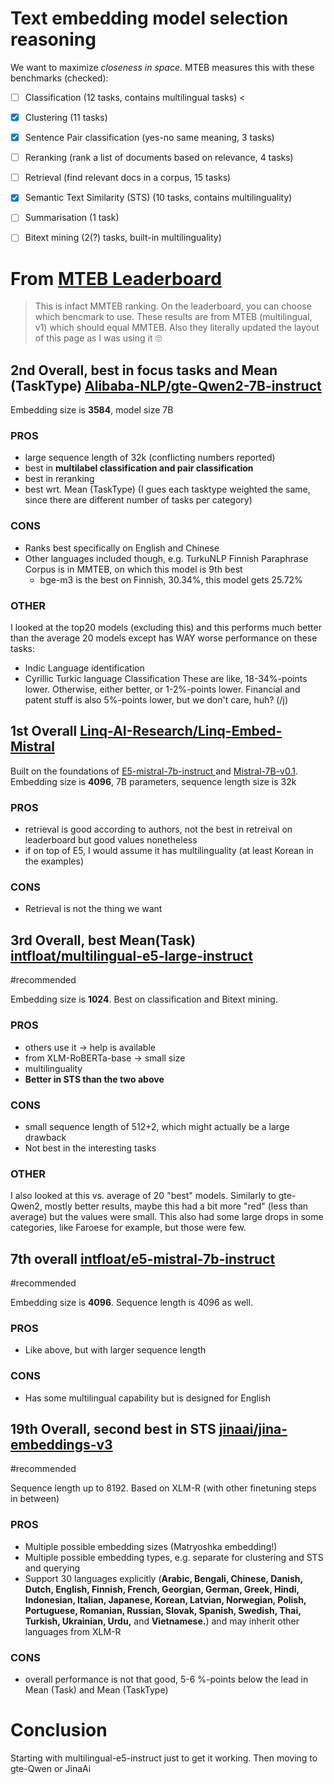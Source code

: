 # Text embedding model selection reasoning 


We want to maximize *closeness in space*. MTEB measures this with these benchmarks (checked):
- [ ] Classification (12 tasks, contains multilingual tasks) <
- [x] Clustering (11 tasks)
- [x] Sentence Pair classification (yes-no same meaning, 3 tasks)
- [ ] Reranking (rank a list of documents based on relevance, 4 tasks)
- [ ] Retrieval (find relevant docs in a corpus, 15 tasks)
- [x] Semantic Text Similarity (STS) (10 tasks, contains multilinguality)
- [ ] Summarisation (1 task)
- [ ] Bitext mining (2(?) tasks, built-in multilinguality)


 
# From [MTEB Leaderboard](https://huggingface.co/spaces/mteb/leaderboard)


> This is infact MMTEB ranking. On the leaderboard, you can choose which bencmark to use. These results are from MTEB (multilingual, v1) which should equal MMTEB.
> Also they literally updated the layout of this page as I was using it 🙄

## 2nd Overall, best in focus tasks and Mean (TaskType) [Alibaba-NLP/gte-Qwen2-7B-instruct](https://huggingface.co/Alibaba-NLP/gte-Qwen2-7B-instruct)

Embedding size is **3584**, model size 7B
### PROS
- large sequence length of 32k (conflicting numbers reported)
- best in **multilabel classification and pair classification**
- best in reranking
- best wrt. Mean (TaskType) (I gues each tasktype weighted the same, since there are different number of tasks per category)
### CONS
- Ranks best specifically on English and Chinese
- Other languages included though, e.g. TurkuNLP Finnish Paraphrase Corpus is in MMTEB, on which this model is 9th best
	- bge-m3 is the best on Finnish, 30.34%, this model gets 25.72%

### OTHER
I looked at the top20 models (excluding this) and this performs much better than the average 20 models except has WAY worse performance on these tasks:
- Indic Language identification
- Cyrillic Turkic language Classification
These are like, 18-34%-points lower. Otherwise, either better, or 1-2%-points lower. Financial and patent stuff is also 5%-points lower, but we don't care, huh? (/j)

 

## 1st Overall [Linq-AI-Research/Linq-Embed-Mistral](https://huggingface.co/Linq-AI-Research/Linq-Embed-Mistral)

Built on the foundations of [E5-mistral-7b-instruct ](https://huggingface.co/intfloat/e5-mistral-7b-instruct) and [Mistral-7B-v0.1](https://huggingface.co/mistralai/Mistral-7B-v0.1).
Embedding size is **4096**, 7B parameters, sequence length size is 32k
### PROS
- retrieval is good according to authors, not the best in retreival on leaderboard but good values nonetheless
- if on top of E5, I would assume it has multilinguality (at least Korean in the examples)
### CONS
- Retrieval is not the thing we want

 
## 3rd Overall, best Mean(Task) [intfloat/multilingual-e5-large-instruct](https://huggingface.co/intfloat/multilingual-e5-large-instruct) 
#recommended
 
Embedding size is **1024**. Best on classification and Bitext mining.
### PROS
- others use it $\rightarrow$ help is available
- from XLM-RoBERTa-base $\rightarrow$ small size
- multilinguality
- **Better in STS than the two above** 
### CONS
- small sequence length of 512+2, which might actually be a large drawback
- Not best in the interesting tasks

### OTHER
I also looked at this vs. average of 20 "best" models. Similarly to gte-Qwen2, mostly better results, maybe this had a bit more "red" (less than average) but the values were small. This also had some large drops in some categories, like Faroese for example, but those were few.

 
## 7th overall [intfloat/e5-mistral-7b-instruct](https://huggingface.co/intfloat/e5-mistral-7b-instruct) 
#recommended 

Embedding size is **4096**. Sequence length is 4096 as well.
### PROS
- Like above, but with larger sequence length
### CONS
- Has some multilingual capability but is designed for English

 
## 19th Overall, second best in STS  [jinaai/jina-embeddings-v3](https://huggingface.co/jinaai/jina-embeddings-v3) 
#recommended 

Sequence length up to 8192. Based on XLM-R (with other finetuning steps in between)
### PROS
- Multiple possible embedding sizes (Matryoshka embedding!)
- Multiple possible embedding types, e.g. separate for clustering and STS and querying
- Support 30 languages explicitly (**Arabic, Bengali, Chinese, Danish, Dutch, English, Finnish, French, Georgian, German, Greek, Hindi, Indonesian, Italian, Japanese, Korean, Latvian, Norwegian, Polish, Portuguese, Romanian, Russian, Slovak, Spanish, Swedish, Thai, Turkish, Ukrainian, Urdu,** and **Vietnamese.**) and may inherit other languages from XLM-R
### CONS
- overall performance is not that good, 5-6 %-points below the lead in Mean (Task) and Mean (TaskType)

# Conclusion

Starting with multilingual-e5-instruct just to get it working. Then moving to gte-Qwen or JinaAi